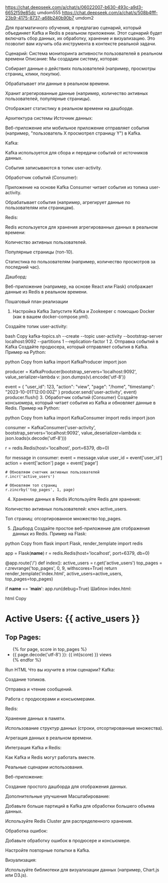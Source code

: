 https://chat.deepseek.com/a/chat/s/06022007-b630-493c-a9d3-6652f59e85dc   umdom555
https://chat.deepseek.com/a/chat/s/508b4fff-23b9-4175-8737-a68b240b90b7   umdom2


Для прагматичного обучения, я предлагаю сценарий, который объединяет Kafka и Redis в реальном приложении. Этот сценарий будет включать сбор данных, их обработку, хранение и визуализацию. Это позволит вам изучить оба инструмента в контексте реальной задачи.

Сценарий: Система мониторинга активности пользователей в реальном времени
Описание:
Мы создадим систему, которая:

Собирает данные о действиях пользователей (например, просмотры страниц, клики, покупки).

Обрабатывает эти данные в реальном времени.

Хранит агрегированные данные (например, количество активных пользователей, популярные страницы).

Отображает статистику в реальном времени на дашборде.

Архитектура системы
Источник данных:

Веб-приложение или мобильное приложение отправляет события (например, "пользователь X просмотрел страницу Y") в Kafka.

Kafka:

Kafka используется для сбора и передачи событий от источников данных.

События записываются в топик user-activity.

Обработчик событий (Consumer):

Приложение на основе Kafka Consumer читает события из топика user-activity.

Обрабатывает события (например, агрегирует данные по пользователям или страницам).

Redis:

Redis используется для хранения агрегированных данных в реальном времени:

Количество активных пользователей.

Популярные страницы (топ-10).

Статистика по пользователям (например, количество просмотров за последний час).

Дашборд:

Веб-приложение (например, на основе React или Flask) отображает данные из Redis в реальном времени.

Пошаговый план реализации
1. Настройка Kafka
   Запустите Kafka и Zookeeper с помощью Docker (как в вашем docker-compose.yml).

Создайте топик user-activity:

bash
Copy
kafka-topics.sh --create --topic user-activity --bootstrap-server localhost:9092 --partitions 1 --replication-factor 1
2. Отправка событий в Kafka
   Создайте продюсера, который отправляет события в Kafka. Пример на Python:

python
Copy
from kafka import KafkaProducer
import json

producer = KafkaProducer(bootstrap_servers='localhost:9092',
value_serializer=lambda v: json.dumps(v).encode('utf-8'))

event = {
"user_id": 123,
"action": "view",
"page": "/home",
"timestamp": "2023-10-01T12:00:00Z"
}
producer.send('user-activity', event)
producer.flush()
3. Обработчик событий (Consumer)
   Создайте консьюмера, который читает события из Kafka и обновляет данные в Redis. Пример на Python:

python
Copy
from kafka import KafkaConsumer
import redis
import json

consumer = KafkaConsumer('user-activity',
bootstrap_servers='localhost:9092',
value_deserializer=lambda x: json.loads(x.decode('utf-8')))

r = redis.Redis(host='localhost', port=6379, db=0)

for message in consumer:
event = message.value
user_id = event['user_id']
action = event['action']
page = event['page']

    # Обновляем счетчик активных пользователей
    r.incr('active_users')

    # Обновляем топ страниц
    r.zincrby('top_pages', 1, page)
4. Хранение данных в Redis
   Используйте Redis для хранения:

Количество активных пользователей: ключ active_users.

Топ страниц: отсортированное множество top_pages.

5. Дашборд
   Создайте простое веб-приложение для отображения данных из Redis. Пример на Flask:

python
Copy
from flask import Flask, render_template
import redis

app = Flask(__name__)
r = redis.Redis(host='localhost', port=6379, db=0)

@app.route('/')
def index():
active_users = r.get('active_users')
top_pages = r.zrevrange('top_pages', 0, 9, withscores=True)
return render_template('index.html', active_users=active_users, top_pages=top_pages)

if __name__ == '__main__':
app.run(debug=True)
Шаблон index.html:

html
Copy
<h1>Active Users: {{ active_users }}</h1>
<h2>Top Pages:</h2>
<ul>
    {% for page, score in top_pages %}
    <li>{{ page.decode('utf-8') }}: {{ int(score) }} views</li>
    {% endfor %}
</ul>
Run HTML
Что вы изучите в этом сценарии?
Kafka:

Создание топиков.

Отправка и чтение сообщений.

Работа с продюсерами и консьюмерами.

Redis:

Хранение данных в памяти.

Использование структур данных (строки, отсортированные множества).

Агрегация данных в реальном времени.

Интеграция Kafka и Redis:

Как Kafka и Redis могут работать вместе.

Реальные сценарии использования.

Веб-приложение:

Создание простого дашборда для отображения данных.

Дополнительные улучшения
Масштабирование:

Добавьте больше партиций в Kafka для обработки большего объема данных.

Используйте Redis Cluster для распределенного хранения.

Обработка ошибок:

Добавьте обработку ошибок в продюсере и консьюмере.

Настройте повторные попытки в Kafka.

Визуализация:

Используйте библиотеки для визуализации данных (например, Chart.js или D3.js).